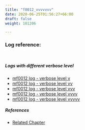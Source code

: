 ```yaml
---
title: "f0012_vvvvvvv"
date: 2020-06-25T01:56:27+66:00
draft: false
weight: 101206

---
```


### Log reference: <no value>

```
    
```

##### Logs with different verbose level
* [mf0012 log - verbose level v](../../logs/mf0012_v)
* [mf0012 log - verbose level vv](../../logs/mf0012_vv)
* [mf0012 log - verbose level vvv](../../logs/mf0012_vvv)
* [mf0012 log - verbose level vvvv](../../logs/mf0012_vvvv)
* [mf0012 log - verbose level vvvvv](../../logs/mf0012_vvvvv)

##### References
* [Related Chapter](../../module/f0012)
